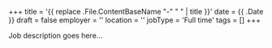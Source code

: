 +++
title = '{{ replace .File.ContentBaseName "-" " " | title }}'
date = {{ .Date }}
draft = false
employer = ''
location = ''
jobType = 'Full time'
tags = []
+++

Job description goes here...

